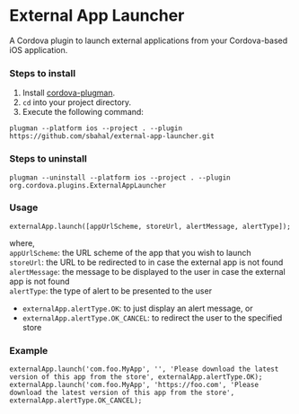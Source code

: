 # External App Launcher

A Cordova plugin to launch external applications from your Cordova-based iOS application.

### Steps to install

1. Install [cordova-plugman](https://github.com/apache/cordova-plugman).
2. ```cd``` into your project directory.
3. Execute the following command:
```
plugman --platform ios --project . --plugin https://github.com/sbahal/external-app-launcher.git
```

### Steps to uninstall

```
plugman --uninstall --platform ios --project . --plugin org.cordova.plugins.ExternalAppLauncher
```

### Usage

```
externalApp.launch([appUrlScheme, storeUrl, alertMessage, alertType]);
```
where,  
```appUrlScheme```: the URL scheme of the app that you wish to launch  
```storeUrl```: the URL to be redirected to in case the external app is not found  
```alertMessage```: the message to be displayed to the user in case the external app is not found  
```alertType```: the type of alert to be presented to the user
  * ```externalApp.alertType.OK```: to just display an alert message, or 
  * ```externalApp.alertType.OK_CANCEL```: to redirect the user to the specified store  

### Example

```
externalApp.launch('com.foo.MyApp', '', 'Please download the latest version of this app from the store', externalApp.alertType.OK);
externalApp.launch('com.foo.MyApp', 'https://foo.com', 'Please download the latest version of this app from the store', externalApp.alertType.OK_CANCEL);
```
